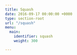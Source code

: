 ```yaml
---
title: Squash
date: 2016-09-17 00:00:00 +0000
type: section-root
url: "/squash"
menu:
  main:
    identifier: squash
    weight: 300

---
```

